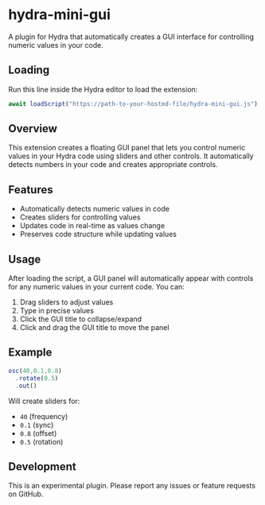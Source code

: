 # hydra-mini-gui

A plugin for Hydra that automatically creates a GUI interface for controlling numeric values in your code.



## Loading

Run this line inside the Hydra editor to load the extension:

```js
await loadScript("https://path-to-your-hosted-file/hydra-mini-gui.js")
```

## Overview

This extension creates a floating GUI panel that lets you control numeric values in your Hydra code using sliders and other controls. It automatically detects numbers in your code and creates appropriate controls.

## Features

- Automatically detects numeric values in code
- Creates sliders for controlling values
- Updates code in real-time as values change
- Preserves code structure while updating values

## Usage

After loading the script, a GUI panel will automatically appear with controls for any numeric values in your current code. You can:

1. Drag sliders to adjust values
2. Type in precise values
3. Click the GUI title to collapse/expand
4. Click and drag the GUI title to move the panel

## Example

```js
osc(40,0.1,0.8)
  .rotate(0.5)
  .out()
```

Will create sliders for:
- `40` (frequency)
- `0.1` (sync)
- `0.8` (offset)
- `0.5` (rotation)

## Development

This is an experimental plugin. Please report any issues or feature requests on GitHub. 